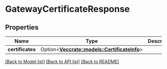 # GatewayCertificateResponse

## Properties

Name | Type | Description | Notes
------------ | ------------- | ------------- | -------------
**certificates** | Option<[**Vec<crate::models::CertificateInfo>**](CertificateInfo.md)> |  | [optional]

[[Back to Model list]](../README.md#documentation-for-models) [[Back to API list]](../README.md#documentation-for-api-endpoints) [[Back to README]](../README.md)


